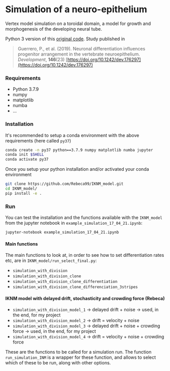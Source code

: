 # Simulation of a neuro-epithelium

Vertex model simulation on a toroidal domain, a model for growth and morphogenesis of the developing neural tube.

Python 3 version of this [original code](https://bitbucket.org/Pigueco/vertex_model_python_2.7/src/master/). Study published in

> Guerrero, P., et al. (2019). Neuronal differentiation influences progenitor arrangement in the vertebrate neuroepithelium. *Development*, **146**(23) [https://doi.org/10.1242/dev.176297](https://doi.org/10.1242/dev.176297)

### Requirements

* Python 3.7.9
* numpy
* matplotlib
* numba
* ...


### Installation

It's recommended to setup a conda environment with the above requirements (here called `py37`)
```bash
conda create -n py37 python==3.7.9 numpy matplotlib numba jupyter
conda init $SHELL
conda activate py37
```

Once you setup your python installation and/or activated your conda environment

```bash
git clone https://github.com/Rebeca99/IKNM_model.git
cd IKNM_model/
pip install -e .
```

### Run

You can test the installation and the functions available with the `IKNM_model` from the jupyter notebook in `example_simulation_17_04_21.ipynb`:

```bash
jupyter-notebook example_simulation_17_04_21.ipynb
```

#### Main functions

The main functions to look at, in order to see how to set differentiation rates etc, are in `IKNM_model/run_select_final.py`:
- `simulation_with_division`
- `simulation_with_division_clone`
- `simulation_with_division_clone_differentiation`
- `simulation_with_division_clone_differenciation_3stripes`

#### IKNM model with delayed drift, stochasticity and crowding force (Rebeca)
- `simulation_with_division_model_1` -> delayed drift + noise  -> used, in the end, for my project
- `simulation_with_division_model_2` -> drift = velocity + noise
- `simulation_with_division_model_3` -> delayed drift + noise + crowding force -> used, in the end, for my project
- `simulation_with_division_model_4` -> drift = velocity + noise + crowding force

These are the functions to be called for a simulation run.
The function `run_simulation_INM` is a wrapper for these function, and allows to select which of these to be run, along with other options.
